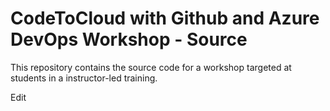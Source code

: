 # CodeToCloud with Github and Azure DevOps Workshop - Source
This repository contains the source code for a workshop targeted at students in a instructor-led training. 

Edit
